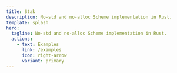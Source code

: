 ```yaml
---
title: Stak
description: No-std and no-alloc Scheme implementation in Rust.
template: splash
hero:
  tagline: No-std and no-alloc Scheme implementation in Rust.
  actions:
    - text: Examples
      link: /examples
      icon: right-arrow
      variant: primary
---
```

